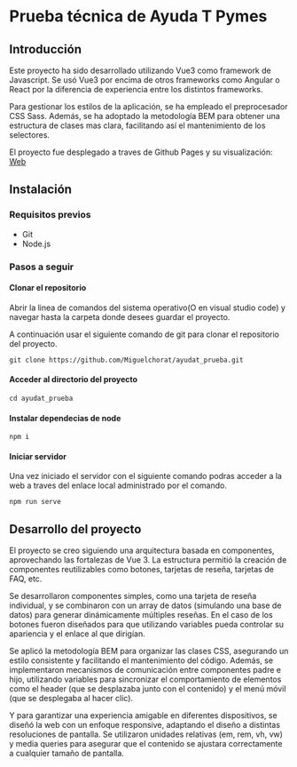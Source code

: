 # Prueba técnica de Ayuda T Pymes

## Introducción

Este proyecto ha sido desarrollado utilizando Vue3 como framework de Javascript. Se usó Vue3 por encima de otros frameworks como Angular o React por la diferencia de experiencia entre los distintos frameworks.

Para gestionar los estilos de la aplicación, se ha empleado el preprocesador CSS Sass. Además, se ha adoptado la metodología BEM para obtener una estructura de clases mas clara, facilitando así el mantenimiento de los selectores.

El proyecto fue desplegado a traves de Github Pages y su visualización: [Web](https://miguelchorat.github.io/ayudat_prueba/)

## Instalación

### Requisitos previos

-  Git
-  Node.js

### Pasos a seguir

#### Clonar el repositorio

Abrir la linea de comandos del sistema operativo(O en visual studio code) y navegar hasta la carpeta donde desees guardar el proyecto.

A continuación usar el siguiente comando de git para clonar el repositorio del proyecto.

```
git clone https://github.com/Miguelchorat/ayudat_prueba.git
```
#### Acceder al directorio del proyecto

```
cd ayudat_prueba
```
#### Instalar dependecias de node

```
npm i
```
#### Iniciar servidor

Una vez iniciado el servidor con el siguiente comando podras acceder a la web a traves del enlace local administrado por el comando.
```
npm run serve
```

## Desarrollo del proyecto

El proyecto se creo siguiendo una arquitectura basada en componentes, aprovechando las fortalezas de Vue 3. La estructura permitió la creación de componentes reutilizables como botones, tarjetas de reseña, tarjetas de FAQ, etc.

Se desarrollaron componentes simples, como una tarjeta de reseña individual, y se combinaron con un array de datos (simulando una base de datos) para generar dinámicamente múltiples reseñas. En el caso de los botones fueron diseñados para que utilizando variables pueda controlar su apariencia y el enlace al que dirigían.

Se aplicó la metodología BEM para organizar las clases CSS, asegurando un estilo consistente y facilitando el mantenimiento del código. Además, se implementaron mecanismos de comunicación entre componentes padre e hijo, utilizando variables para sincronizar el comportamiento de elementos como el header (que se desplazaba junto con el contenido) y el menú móvil (que se desplegaba al hacer clic).

Y para garantizar una experiencia amigable en diferentes dispositivos, se diseñó la web con un enfoque responsive, adaptando el diseño a distintas resoluciones de pantalla. Se utilizaron unidades relativas (em, rem, vh, vw) y media queries para asegurar que el contenido se ajustara correctamente a cualquier tamaño de pantalla.
